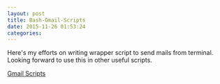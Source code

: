 ```yaml
---
layout: post
title: Bash-Gmail-Scripts
date: 2015-11-26 01:53:24
categories:
---
```


Here's my efforts on writing wrapper script to send mails from terminal. Looking forward to use this in other useful scripts.

[Gmail Scripts](https://github.com/yatinsns/gmail-scripts)